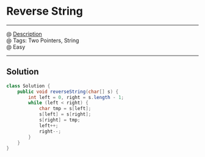 # Reverse String
------------------
@ [Description](https://leetcode.com/problems/reverse-string/)  
@ Tags: Two Pointers, String   
@ Easy

------------------
## Solution
```java
class Solution {
    public void reverseString(char[] s) {
        int left = 0, right = s.length - 1;
        while (left < right) {
            char tmp = s[left];
            s[left] = s[right];
            s[right] = tmp;
            left++;
            right--;
        }
    }
}
```
